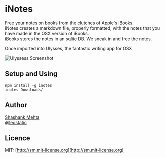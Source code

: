 # iNotes

Free your notes on books from the clutches of Apple's iBooks.    
iNotes creates a markdown file, properly formatted, with the notes that you have made in the OSX version of iBooks.    
iBooks stores the notes in an sqlite DB. We sneak in and free the notes.

Once imported into Ulysses, the fantastic writing app for OSX    

![Ulyssess Screenshot](https://www.evernote.com/l/AA8HDCdqO6VHuoR8nvhmdcyUcoKr4Rt0CNoB/image.png)

## Setup and Using

```
npm install -g inotes
inotes Downloads/
```

## Author

[Shashank Mehta](https://shashankmehta.in)    
[@leostatic](http://twitter.com/leostatic)

## Licence
MIT: [http://sm.mit-license.org](http://sm.mit-license.org)
